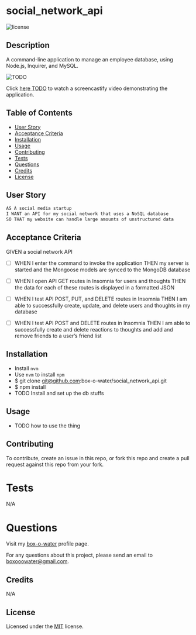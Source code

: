 # social_network_api

![license](https://img.shields.io/static/v1?label=license&message=MIT&color=blue)

## Description

A command-line application to manage an employee database, using Node.js, Inquirer, and MySQL.

![TODO](/assets/images/social_network_api_preview.png)

Click [here TODO]() to watch a screencastify video demonstrating the application.

## Table of Contents

- [User Story](#user-story)
- [Acceptance Criteria](#acceptance-criteria)
- [Installation](#installation)
- [Usage](#usage)
- [Contributing](#contributing)
- [Tests](#tests)
- [Questions](#questions)
- [Credits](#credits)
- [License](#license)

## User Story

```md
AS A social media startup
I WANT an API for my social network that uses a NoSQL database
SO THAT my website can handle large amounts of unstructured data
```

## Acceptance Criteria

GIVEN a social network API

- [ ] WHEN I enter the command to invoke the application
      THEN my server is started and the Mongoose models are synced to the MongoDB database

- [ ] WHEN I open API GET routes in Insomnia for users and thoughts
      THEN the data for each of these routes is displayed in a formatted JSON

- [ ] WHEN I test API POST, PUT, and DELETE routes in Insomnia
      THEN I am able to successfully create, update, and delete users and thoughts in my database

- [ ] WHEN I test API POST and DELETE routes in Insomnia
      THEN I am able to successfully create and delete reactions to thoughts and add and remove friends to a user’s friend list

## Installation

- Install `nvm`
- Use `nvm` to install `npm`
- $ git clone git@github.com:box-o-water/social_network_api.git
- $ npm install
- TODO Install and set up the db stuffs

## Usage

- TODO how to use the thing

## Contributing

To contribute, create an issue in this repo, or fork this repo and create a pull request against this repo from your fork.

# Tests

N/A

# Questions

Visit my [box-o-water](https://github.com/box-o-water) profile page.

For any questions about this project, please send an email to <boxooowater@gmail.com>.

## Credits

N/A

## License

Licensed under the [MIT](/LICENSE) license.
